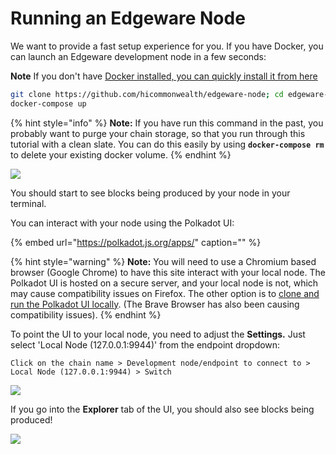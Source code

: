 # Running an Edgeware Node

We want to provide a fast setup experience for you. If you have Docker, you can launch an Edgeware development node in a few seconds:

**Note** If you don't have [Docker installed, you can quickly install it from here](https://docs.docker.com/get-docker/)

```bash
git clone https://github.com/hicommonwealth/edgeware-node; cd edgeware-node/docker;
docker-compose up
```

{% hint style="info" %}
**Note:** If you have run this command in the past, you probably want to purge your chain storage, so that you run through this tutorial with a clean slate. You can do this easily by using **`docker-compose rm`** to delete your existing docker volume.
{% endhint %}

![](https://user-images.githubusercontent.com/32852637/111100462-38007800-851e-11eb-887e-b35da08c8e70.png)

You should start to see blocks being produced by your node in your terminal.

You can interact with your node using the Polkadot UI:

{% embed url="https://polkadot.js.org/apps/" caption="" %}

{% hint style="warning" %}
**Note:** You will need to use a Chromium based browser \(Google Chrome\) to have this site interact with your local node. The Polkadot UI is hosted on a secure server, and your local node is not, which may cause compatibility issues on Firefox. The other option is to [clone and run the Polkadot UI locally](https://github.com/polkadot-js/apps). \(The Brave Browser has also been causing compatibility issues\).
{% endhint %}

To point the UI to your local node, you need to adjust the **Settings.** Just select 'Local Node \(127.0.0.1:9944\)' from the endpoint dropdown:

```text
Click on the chain name > Development node/endpoint to connect to > Local Node (127.0.0.1:9944) > Switch
```

![](https://user-images.githubusercontent.com/32852637/111102434-75670480-8522-11eb-9d23-e0f651e30fc9.png)

If you go into the **Explorer** tab of the UI, you should also see blocks being produced!

![](https://user-images.githubusercontent.com/32852637/111102554-beb75400-8522-11eb-90d4-d17ab54faff8.png)

